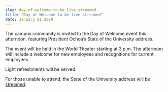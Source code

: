 ```yaml
---
slug: day-of-welcome-to-be-live-streamed
title: "Day of Welcome to be live-streamed"
date: January 01 2020
---
```


 
<p>
  The campus community is invited to the Day of Welcome event this afternoon,
  featuring President Ochoa’s State of the University address.
</p>
<p>
  The event will be held in the World Theater starting at 3 p.m. The afternoon
  will include a welcome for new employees and recognitions for current
  employees.
</p>
<p>Light refreshments will be served.</p>
<p>
  For those unable to attend, the State of the University address will be
  <a href="https://youtu.be/AbS5IDTBzlI">streamed</a>.
</p>
 

